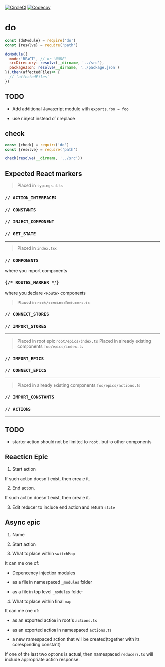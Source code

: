[![CircleCI](https://img.shields.io/circleci/project/github/selfrefactor/do.svg)](https://circleci.com/gh/selfrefactor/do)
[![Codecov](https://img.shields.io/codecov/c/github/selfrefactor/do.svg)](https://codecov.io/gh/selfrefactor/do)

# do

```javascript
const {doModule} = require('do')
const {resolve} = require('path')

doModule({
  mode:'REACT', // or 'NODE'
  srcDirectory: resolve(__dirname, '../src'),
  packageJson: resolve(__dirname, '../package.json')
}).then(affectedFiles=> {
  // `affectedFiles`
})
```

## TODO

- Add additional Javascript module with `exports.foo = foo`

- use r.inject instead of r.replace

## check

```javascript
const {check} = require('do')
const {resolve} = require('path')

check(resolve(__dirname, '../src'))
```

## Expected React markers

> Placed in `typings.d.ts`

### `// ACTION_INTERFACES`

### `// CONSTANTS`

### `// INJECT_COMPONENT`

### `// GET_STATE`

---

> Placed in `index.tsx`

### `// COMPONENTS`

where you import components

### `{/* ROUTES_MARKER */}`

where you declare `<Route>` components

> Placed in `root/combinedReducers.ts`

### `// CONNECT_STORES`

### `// IMPORT_STORES`

---
> Placed in root epic `root/epics/index.ts`
> Placed in already existing components `foo/epics/index.ts`

### `// IMPORT_EPICS`

### `// CONNECT_EPICS`

---

> Placed in already existing components `foo/epics/actions.ts`

### `// IMPORT_CONSTANTS`

### `// ACTIONS`

---

## TODO

- starter action should not be limited to `root.` but to other components

## Reaction Epic

1. Start action

If such action doesn't exist, then create it.

2. End action.

If such action doesn't exist, then create it.

3. Edit reducer to include end action and return `state`

## Async epic

1. Name

2. Start action

3. What to place within `switchMap`

It can me one of:

- Dependency injection modules

- as a file in namespaced `_modules` folder

- as a file in top level `_modules` folder

4. What to place within final `map`

It can me one of:

- as an exported action in root's `actions.ts`

- as an exported action in namespaced `actions.ts`

- a new namespaced action that will be created(together with its coresponding constant)

If one of the last two options is actual, then namespaced `reducers.ts` will include
appropriate action response.